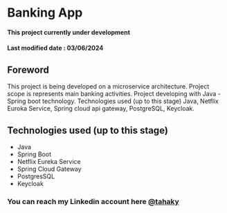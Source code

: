 
# Banking App
#### This project currently under development 
#### Last modified date : 03/06/2024 
## Foreword
This project is being developed on a microservice architecture. Project scope is represents main banking activities.  Project developing with Java - Spring boot technology. Technologies used (up to this stage) Java, Netflix Euroka Service, Spring cloud api gateway, PostgreSQL, Keycloak. 

## Technologies used (up to this stage) 

- Java
- Spring Boot 
- Netflix Eureka Service
- Spring Cloud Gateway
- PostgresSQL
- Keycloak
  

### You can reach my Linkedin account here [@tahaky](www.linkedin.com/in/tahaky) 
  
